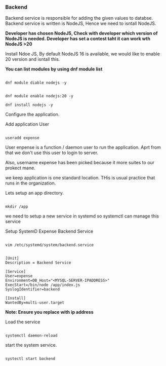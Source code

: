 ### Backend
Backend service is responsible for adding the given values to databse. Backend service is written is NodeJS, Hence we need to isntall NodeJS.

**Developer has chosen NodeJS, Check with developer which version of NodeJS is needed. Developer has set a contest taht it can work wth NodeJS  >20**

Install Ndoe JS, By default NodeJS 16 is available, we would like to enable 20 version and isntall this.

**You can list modules by using dnf module list**

```

dnf module diable nodejs -y
```
```

dnf module enable nodejs:20 -y
```

```
dnf install nodejs -y
```

Configure the application.

Add application User
```

useradd expense
```

User enpense is a function / daemon user to run the application. Aprt from that we don't use this user to login to server.

Also, username expense has been picked because it more suites to our prokect mane.

we keep application is one standard location. THis is usual practice that runs in the organization.

Lets setup an app directory.

```

mkdir /app
```

we need to setup a new service in systemd so systemctl can manage this service

Setup SystemD Expense Backend Service

```

vim /etc/systemd/system/backend.service
```

```

[Unit]
Description = Backend Service

[Service]
User=expense
Environment=DB_Host="<MYSQL-SERVER-IPADDRESS>"
ExecStart=/bin/node /app/index.js
SyslogIdentifier=backend

[Install]
WantedBy=multi-user.target
```

**Note: Ensure you replace <MYSQL-server-IPADDRESS> with ip address**

Load the service 

```

systemctl daemon-reload
```
start the system service.
```

systectl start backend
```



